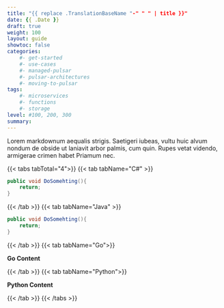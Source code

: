 ```yaml
---
title: "{{ replace .TranslationBaseName "-" " " | title }}"
date: {{ .Date }}
draft: true
weight: 100
layout: guide
showtoc: false
categories:
    #- get-started
    #- use-cases
    #- managed-pulsar
    #- pulsar-architectures
    #- moving-to-pulsar
tags:
    #- microservices
    #- functions
    #- storage
level: #100, 200, 300
summary:
---
```


Lorem markdownum aequalis strigis. Saetigeri iubeas, vultu huic alvum nondum
de obside ut laniavit arbor palmis, cum quin. Rupes vetat videndo, armigerae
crimen habet Priamum nec.

{{< tabs tabTotal="4">}}
{{< tab tabName="C#" >}}

```csharp
public void DoSomehting(){
    return;
}
```

{{< /tab >}}
{{< tab tabName="Java" >}}

```java
public void DoSomehting(){
    return;
}
```

{{< /tab >}}
{{< tab tabName="Go">}}

**Go Content**

{{< /tab >}}
{{< tab tabName="Python">}}

**Python Content**

{{< /tab >}}
{{< /tabs >}}